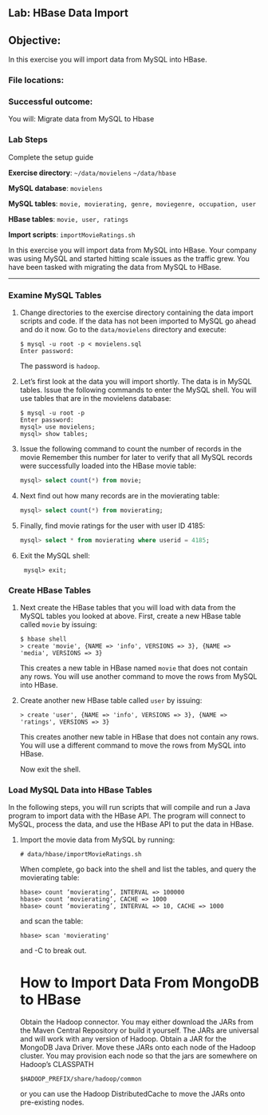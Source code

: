 ## Lab: HBase Data Import

## Objective:
In this exercise you will import data from MySQL into HBase. 

### File locations:

### Successful outcome:
You will:
Migrate data from MySQL to Hbase

### Lab Steps

Complete the setup guide

**Exercise directory**: `~/data/movielens` `~/data/hbase`

**MySQL database**:     `movielens`

**MySQL tables**:       `movie, movierating, genre, moviegenre, occupation, user`

**HBase tables**:       `movie, user, ratings`

**Import scripts**:     `importMovieRatings.sh`  

In this exercise you will import data from MySQL into HBase. Your company was using MySQL and started hitting scale issues as the traffic grew. You have been tasked with migrating the data from MySQL to HBase.

----

### Examine MySQL Tables

1.  Change directories to the exercise directory containing the data import scripts and code. If the data has not been imported to MySQL go ahead and do it now. Go to the `data/movielens` directory and execute:

    ```console
    $ mysql -u root -p < movielens.sql
    Enter password:
    ```
    
    The password is `hadoop`.

1.  Let’s first look at the data you will import shortly. The data is in MySQL tables. Issue the following commands to enter the MySQL shell. You will use tables that are in the movielens database:

    ```console
    $ mysql -u root -p
    Enter password:
    mysql> use movielens;  
    mysql> show tables;
    ```
    
1.  Issue the following command to count the number of records in the movie Remember this number for later to verify that all MySQL records were successfully loaded into the HBase movie table:

    ```sql
    mysql> select count(*) from movie;
    ```
    
1.  Next find out how many records are in the movierating table:

    ```sql
    mysql> select count(*) from movierating;
    ```
    
1.  Finally, find movie ratings for the user with user ID 4185:

    ```sql
    mysql> select * from movierating where userid = 4185;
    ```
    
1.  Exit the MySQL shell:

    ```console
     mysql> exit;
    ```
    
### Create HBase Tables

1. Next create the HBase tables that you will load with data from the MySQL tables you looked at above. First, create a new HBase table called `movie` by issuing:

    ```console
    $ hbase shell
    > create 'movie', {NAME => 'info', VERSIONS => 3}, {NAME => 'media', VERSIONS => 3}
    ```
    
   This creates a new table in HBase named `movie` that does not contain any rows. You will use another command to move the rows from MySQL into HBase.

1. Create another new HBase table called `user` by issuing:

    ```console
    > create 'user', {NAME => 'info', VERSIONS => 3}, {NAME => 'ratings', VERSIONS => 3}
    ```
    
    This creates another new table in HBase that does not contain any rows. You will use a different command to move the rows from MySQL into HBase. 
    
    Now exit the shell. 

### Load MySQL Data into HBase Tables

In the following steps, you will run scripts that will compile and run a Java program to import data with the HBase API. The program will connect to MySQL, process the data, and use the HBase API to put the data in HBase.

1. Import the movie data from MySQL by running:

    ```console
    # data/hbase/importMovieRatings.sh
    ```
    
    When complete, go back into the shell and list the tables, and query the movierating table:
    
    ```console
    hbase> count ‘movierating’, INTERVAL => 100000
    hbase> count ‘movierating’, CACHE => 1000
    hbase> count ‘movierating’, INTERVAL => 10, CACHE => 1000
    ```
    
    and scan the table:
    
    ```console
    hbase> scan 'movierating'
    ```
    
    and <CTRL>-C to break out.
    
    # How to Import Data From MongoDB to HBase
    Obtain the Hadoop connector. You may either download the JARs from the Maven Central Repository or build it yourself. The     JARs are universal and will work with any version of Hadoop.
    Obtain a JAR for the MongoDB Java Driver.
    Move these JARs onto each node of the Hadoop cluster. You may provision each node so that the jars are somewhere on           Hadoop’s CLASSPATH 
    ```
    $HADOOP_PREFIX/share/hadoop/common
    ```
    or you can use the Hadoop DistributedCache to move the JARs     onto pre-existing nodes.
